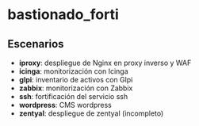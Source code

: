 # bastionado_forti

## Escenarios

* **iproxy**: despliegue de Nginx en proxy inverso y WAF
* **icinga**: monitorización con Icinga
* **glpi**: inventario de activos con Glpi
* **zabbix**: monitorización con Zabbix
* **ssh**: fortificación del servicio ssh
* **wordpress**: CMS wordpress
* **zentyal**: despliegue de zentyal (incompleto)

